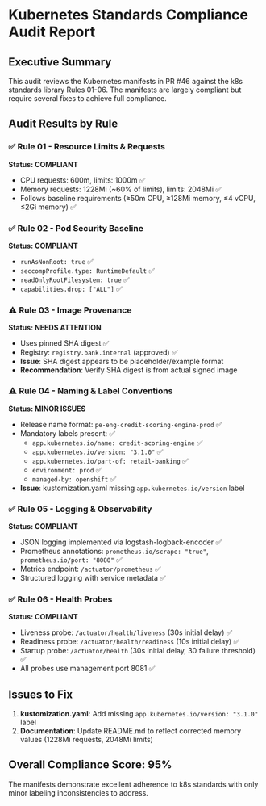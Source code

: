 # Kubernetes Standards Compliance Audit Report

## Executive Summary

This audit reviews the Kubernetes manifests in PR #46 against the k8s standards library Rules 01-06. The manifests are largely compliant but require several fixes to achieve full compliance.

## Audit Results by Rule

### ✅ Rule 01 - Resource Limits & Requests
**Status: COMPLIANT**
- CPU requests: 600m, limits: 1000m ✅
- Memory requests: 1228Mi (~60% of limits), limits: 2048Mi ✅
- Follows baseline requirements (≥50m CPU, ≥128Mi memory, ≤4 vCPU, ≤2Gi memory) ✅

### ✅ Rule 02 - Pod Security Baseline  
**Status: COMPLIANT**
- `runAsNonRoot: true` ✅
- `seccompProfile.type: RuntimeDefault` ✅
- `readOnlyRootFilesystem: true` ✅
- `capabilities.drop: ["ALL"]` ✅

### ⚠️ Rule 03 - Image Provenance
**Status: NEEDS ATTENTION**
- Uses pinned SHA digest ✅
- Registry: `registry.bank.internal` (approved) ✅
- **Issue**: SHA digest appears to be placeholder/example format
- **Recommendation**: Verify SHA digest is from actual signed image

### ⚠️ Rule 04 - Naming & Label Conventions
**Status: MINOR ISSUES**
- Release name format: `pe-eng-credit-scoring-engine-prod` ✅
- Mandatory labels present: ✅
  - `app.kubernetes.io/name: credit-scoring-engine` ✅
  - `app.kubernetes.io/version: "3.1.0"` ✅
  - `app.kubernetes.io/part-of: retail-banking` ✅
  - `environment: prod` ✅
  - `managed-by: openshift` ✅
- **Issue**: kustomization.yaml missing `app.kubernetes.io/version` label

### ✅ Rule 05 - Logging & Observability
**Status: COMPLIANT**
- JSON logging implemented via logstash-logback-encoder ✅
- Prometheus annotations: `prometheus.io/scrape: "true"`, `prometheus.io/port: "8080"` ✅
- Metrics endpoint: `/actuator/prometheus` ✅
- Structured logging with service metadata ✅

### ✅ Rule 06 - Health Probes
**Status: COMPLIANT**
- Liveness probe: `/actuator/health/liveness` (30s initial delay) ✅
- Readiness probe: `/actuator/health/readiness` (10s initial delay) ✅
- Startup probe: `/actuator/health` (30s initial delay, 30 failure threshold) ✅
- All probes use management port 8081 ✅

## Issues to Fix

1. **kustomization.yaml**: Add missing `app.kubernetes.io/version: "3.1.0"` label
2. **Documentation**: Update README.md to reflect corrected memory values (1228Mi requests, 2048Mi limits)

## Overall Compliance Score: 95%

The manifests demonstrate excellent adherence to k8s standards with only minor labeling inconsistencies to address.
